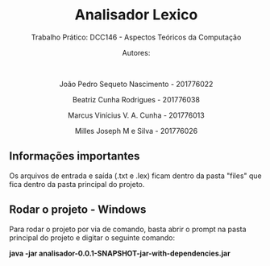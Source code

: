 <h1 align="center">Analisador Lexico</h1>

<p align="center">Trabalho Prático: DCC146 - Aspectos Teóricos da Computação</p>
<p align="center"> Autores: </p>
<br> 
<p align="center">João Pedro Sequeto Nascimento - 201776022</p>
<p align="center">Beatriz Cunha Rodrigues - 201776038</p>
<p align="center">Marcus Vinícius V. A. Cunha - 201776013</p>
<p align="center"> Milles Joseph M e Silva - 201776026</p>

## Informações importantes
<p>Os arquivos de entrada e saída (.txt e .lex) ficam dentro da pasta "files" que fica dentro da pasta principal do projeto.</p>

## Rodar o projeto - Windows

<p>Para rodar o projeto por via de comando, basta abrir o prompt na pasta principal do projeto e digitar o seguinte comando:</p>
<b>java -jar analisador-0.0.1-SNAPSHOT-jar-with-dependencies.jar</b>